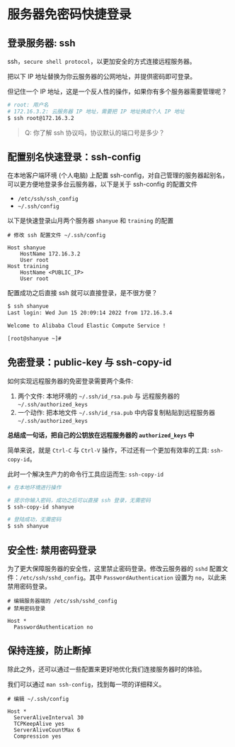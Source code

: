 # 服务器免密码快捷登录

## 登录服务器: ssh

ssh，`secure shell protocol`，以更加安全的方式连接远程服务器。

把以下 IP 地址替换为你云服务器的公网地址，并提供密码即可登录。

但记住一个 IP 地址，这是一个反人性的操作，如果你有多个服务器需要管理呢？

``` bash
# root: 用户名
# 172.16.3.2: 云服务器 IP 地址，需要把 IP 地址换成个人 IP 地址
$ ssh root@172.16.3.2
```

> Q: 你了解 ssh 协议吗，协议默认的端口号是多少？

## 配置别名快速登录：ssh-config

在本地客户端环境 (个人电脑) 上配置 ssh-config，对自己管理的服务器起别名，可以更方便地登录多台云服务器，以下是关于 ssh-config 的配置文件

+ `/etc/ssh/ssh_config`
+ `~/.ssh/config`

以下是快速登录山月两个服务器 `shanyue` 和 `training` 的配置

```config
# 修改 ssh 配置文件 ~/.ssh/config

Host shanyue
    HostName 172.16.3.2
    User root
Host training
    HostName <PUBLIC_IP>
    User root
```

配置成功之后直接 ssh <hostname> 就可以直接登录，是不很方便？

``` bash
$ ssh shanyue
Last login: Wed Jun 15 20:09:14 2022 from 172.16.3.4

Welcome to Alibaba Cloud Elastic Compute Service !

[root@shanyue ~]# 
```

## 免密登录：public-key 与 ssh-copy-id

如何实现远程服务器的免密登录需要两个条件:

1. 两个文件: 本地环境的 `~/.ssh/id_rsa.pub` 与 远程服务器的 `~/.ssh/authorized_keys`
1. 一个动作: 把本地文件 `~/.ssh/id_rsa.pub` 中内容复制粘贴到远程服务器 `~/.ssh/authorized_keys`

**总结成一句话，把自己的公钥放在远程服务器的 `authorized_keys` 中**

简单来说，就是 `Ctrl-C` 与 `Ctrl-V` 操作，不过还有一个更加有效率的工具: `ssh-copy-id`。

此时一个解决生产力的命令行工具应运而生: `ssh-copy-id`

```bash
# 在本地环境进行操作

# 提示你输入密码，成功之后可以直接 ssh 登录，无需密码
$ ssh-copy-id shanyue

# 登陆成功，无需密码
$ ssh shanyue
```

## 安全性: 禁用密码登录

为了更大保障服务器的安全性，这里禁止密码登录。修改云服务器的 `sshd` 配置文件：`/etc/ssh/sshd_config`。其中 `PasswordAuthentication` 设置为 `no`，以此来禁用密码登录。

```config
# 编辑服务器端的 /etc/ssh/sshd_config
# 禁用密码登录

Host *
  PasswordAuthentication no
```

## 保持连接，防止断掉

除此之外，还可以通过一些配置来更好地优化我们连接服务器时的体验。

我们可以通过 `man ssh-config`，找到每一项的详细释义。

``` config
# 编辑 ~/.ssh/config

Host *
  ServerAliveInterval 30
  TCPKeepAlive yes
  ServerAliveCountMax 6
  Compression yes
```